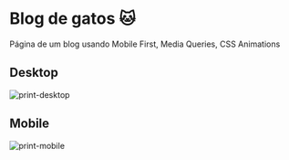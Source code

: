 # Blog de gatos :cat:
Página de um blog usando Mobile First, Media Queries, CSS Animations
## Desktop
![print-desktop](https://github.com/MuriloScheunemann/Rocket05-Blog-de-gatos/assets/122695407/b74cb2b4-cf2f-4456-a6c9-fca248a0d8c0)
## Mobile
![print-mobile](https://github.com/MuriloScheunemann/Rocket05-Blog-de-gatos/assets/122695407/03583b3b-fd2f-4aa0-b8c3-7d1adfb4b6d4)
